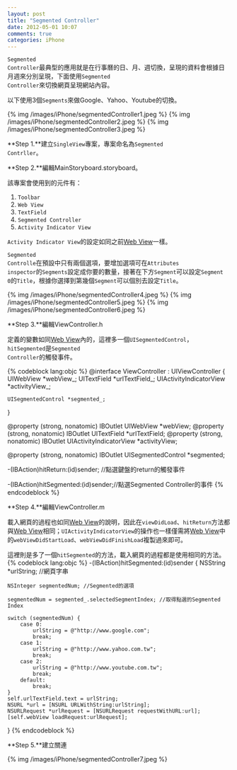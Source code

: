 ```yaml
---
layout: post
title: "Segmented Controller"
date: 2012-05-01 10:07
comments: true
categories: iPhone
---
```

<code>Segmented Controller</code>最典型的應用就是在行事曆的日、月、週切換，呈現的資料會根據日月週來分別呈現，下面使用<code>Segmented Controller</code>來切換網頁呈現網站內容。

以下使用3個<code>Segments</code>來做Google、Yahoo、Youtube的切換。

{% img /images/iPhone/segmentedController1.jpeg %}
{% img /images/iPhone/segmentedController2.jpeg %}
{% img /images/iPhone/segmentedController3.jpeg %}

<!-- more -->

**Step 1.**建立<code>SingleView</code>專案，專案命名為<code>Segmented Contrller</code>。

**Step 2.**編輯MainStoryboard.storyboard。

該專案會使用到的元件有：
<ol>
	<li><code>Toolbar</code></li>
	<li><code>Web View</code></li>
	<li><code>TextField</code></li>
	<li><code>Segmented Controller</code></li>
	<li><code>Activity Indicator View</code></li>
</ol>

<code>Activity Indicator View</code>的設定如同之前[Web View](http://lighter.github.com/blog/2012/04/24/web-view/)一樣。

<code>Segmented Controlle</code>在預設中只有兩個選項，要增加選項可在<code>Attributes inspector</code>的<code>Segments</code>設定成你要的數量，接著在下方<code>Segment</code>可以設定<code>Segment 0</code>的<code>Title</code>，根據你選擇到第幾個<code>Segment</code>可以個別去設定<code>Title</code>。

{% img /images/iPhone/segmentedController4.jpeg %}
{% img /images/iPhone/segmentedController5.jpeg %}
{% img /images/iPhone/segmentedController6.jpeg %}

**Step 3.**編輯ViewController.h

定義的變數如同[Web View](http://lighter.github.com/blog/2012/04/24/web-view/)內的，這裡多一個<code>UISegmentedControl</code>，<code>hitSegmented</code>是<code>Segmented Controller</code>的觸發事件。

{% codeblock lang:objc %}
@interface ViewController : UIViewController<UIWebViewDelegate>
{
    UIWebView *webView_;
    UITextField *urlTextField_;
    UIActivityIndicatorView *activityView_;
    
    UISegmentedControl *segmented_;
}

@property (strong, nonatomic) IBOutlet UIWebView *webView;
@property (strong, nonatomic) IBOutlet UITextField *urlTextField;
@property (strong, nonatomic) IBOutlet UIActivityIndicatorView *activityView;

@property (strong, nonatomic) IBOutlet UISegmentedControl *segmented;

-(IBAction)hitReturn:(id)sender; //點選鍵盤的return的觸發事件

-(IBAction)hitSegmented:(id)sender;//點選Segmented Controller的事件
{% endcodeblock %}

**Step 4.**編輯ViewController.m

載入網頁的過程也如同[Web View](http://lighter.github.com/blog/2012/04/24/web-view/)的說明，因此在<code>viewDidLoad</code>、<code>hitReturn</code>方法都與[Web View](http://lighter.github.com/blog/2012/04/24/web-view/)相同；<code>UIActivityIndicatorView</code>的操作也一樣僅需將[Web View](http://lighter.github.com/blog/2012/04/24/web-view/)中的<code>webViewDidStartLoad</code>、<code>webViewDidFinishLoad</code>複製過來即可。

這裡則是多了一個<code>hitSegmented</code>的方法，載入網頁的過程都是使用相同的方法。
{% codeblock lang:objc %}
-(IBAction)hitSegmented:(id)sender
{
    NSString *urlString;	//網頁字串
    
    NSInteger segmentedNum;	//Segmented的選項
    
    segmentedNum = segmented_.selectedSegmentIndex;	//取得點選的Segmented Index
    
    switch (segmentedNum) {
        case 0:
            urlString = @"http://www.google.com";
            break;
        case 1:
            urlString = @"http://www.yahoo.com.tw";
            break;
        case 2:
            urlString = @"http://www.youtube.com.tw";
            break;
        default:
            break;
    }
    self.urlTextField.text = urlString;
    NSURL *url = [NSURL URLWithString:urlString];
    NSURLRequest *urlRequest = [NSURLRequest requestWithURL:url];
    [self.webView loadRequest:urlRequest];
}
{% endcodeblock %}

**Step 5.**建立關連

{% img /images/iPhone/segmentedController7.jpeg %}

